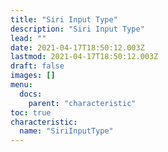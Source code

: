 ```yaml
---
title: "Siri Input Type"
description: "Siri Input Type"
lead: ""
date: 2021-04-17T18:50:12.003Z
lastmod: 2021-04-17T18:50:12.003Z
draft: false
images: []
menu:
  docs:
    parent: "characteristic"
toc: true
characteristic:
  name: "SiriInputType"
---
```


